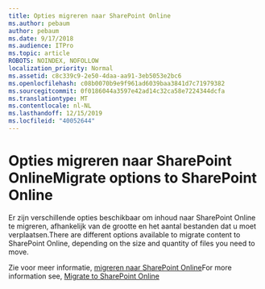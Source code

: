 ```yaml
---
title: Opties migreren naar SharePoint Online
ms.author: pebaum
author: pebaum
ms.date: 9/17/2018
ms.audience: ITPro
ms.topic: article
ROBOTS: NOINDEX, NOFOLLOW
localization_priority: Normal
ms.assetid: c8c339c9-2e50-4daa-aa91-3eb5053e2bc6
ms.openlocfilehash: c08b0070b9e9f961ad6039baa3841d7c71979382
ms.sourcegitcommit: 0f0186044a3597e42ad14c32ca58e7224344dcfa
ms.translationtype: MT
ms.contentlocale: nl-NL
ms.lasthandoff: 12/15/2019
ms.locfileid: "40052644"
---
```

# <a name="migrate-options-to-sharepoint-online"></a><span data-ttu-id="6afe8-102">Opties migreren naar SharePoint Online</span><span class="sxs-lookup"><span data-stu-id="6afe8-102">Migrate options to SharePoint Online</span></span>

<span data-ttu-id="6afe8-103">Er zijn verschillende opties beschikbaar om inhoud naar SharePoint Online te migreren, afhankelijk van de grootte en het aantal bestanden dat u moet verplaatsen.</span><span class="sxs-lookup"><span data-stu-id="6afe8-103">There are different options available to migrate content to SharePoint Online, depending on the size and quantity of files you need to move.</span></span>
  
<span data-ttu-id="6afe8-104">Zie voor meer informatie, [migreren naar SharePoint Online](https://go.microsoft.com/fwlink/?linkid-2022029)</span><span class="sxs-lookup"><span data-stu-id="6afe8-104">For more information see, [Migrate to SharePoint Online](https://go.microsoft.com/fwlink/?linkid-2022029)</span></span>
  

